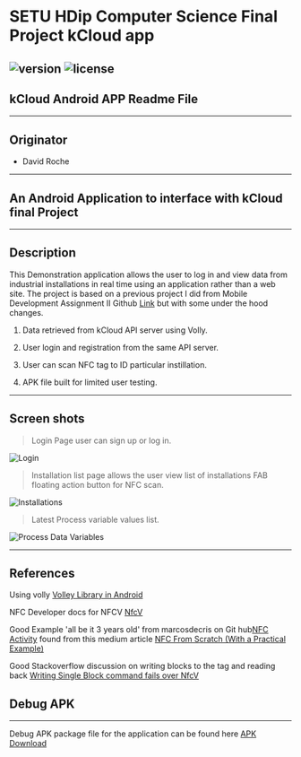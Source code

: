 # SETU HDip Computer Science  Final Project kCloud app

![version](https://img.shields.io/badge/version-1.01.24079-blue.svg)
![license](https://img.shields.io/badge/license-MIT-blue.svg)
---

## kCloud Android APP Readme File

---

## Originator

- David Roche

---

## An Android Application to interface with kCloud final Project  

---

## Description

This Demonstration application allows the user to log in and view data from industrial installations in real time using an application rather than a web site.
The project is based on a previous project I did from Mobile Development Assignment II Github [Link](https://github.com/RocheDJ/DataViewLogger/tree/Assignment-II) but with some under the hood changes.

1) Data retrieved from kCloud API server using Volly.

2) User login and registration from the same API server.

3) User can scan NFC tag to ID particular instillation.

4) APK file built for limited user testing.

---

## Screen shots

> Login Page user can sign up or log in.

![Login][image1]

> Installation list page allows the user view list of installations FAB floating action button for NFC scan.

![Installations][image2]

> Latest Process variable values list.

![Process Data Variables][image3]

---

## References

Using volly [Volley Library in Android](https://www.geeksforgeeks.org/volley-library-in-android/)

NFC Developer docs for NFCV [NfcV](https://developer.android.com/reference/android/nfc/tech/NfcV)

Good Example 'all be it 3 years old'  from marcosdecris on Git hub[NFC Activity](https://github.com/marcosdecris/Nfc_desde_cero/blob/master/app/src/main/java/com/marcos/nfctutorial/BeamActivity.kt) found from this medium article [NFC From Scratch (With a Practical Example)](https://medium.com/flux-it-thoughts/nfc-from-scratch-with-a-practical-example-ce0c7995595b)

Good Stackoverflow discussion on writing blocks to the tag and reading back [Writing Single Block command fails over NfcV](https://stackoverflow.com/questions/55856674/writing-single-block-command-fails-over-nfcv)


## Debug APK 

---
Debug APK package file for the application can be found here
[APK Download](https://github.com/RocheDJ/kCloud/tree/main/mob/Android/app-kcloud.apk "download")

[image1]: ./images/login.jpg

[image2]: ./images/installations.jpg

[image3]: ./images/pvo.jpg